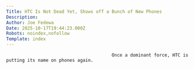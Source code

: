 ```yaml
---
Title: HTC Is Not Dead Yet, Shows off a Bunch of New Phones
Description: 
Author: Joe Fedewa
Date: 2025-10-17T19:44:23.000Z
Robots: noindex,nofollow
Template: index
---
```


                                            Once a dominant force, HTC is putting its name on phones again.
                                        